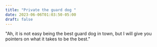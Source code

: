 ```yaml
---
title: "Private the guard dog "
date: 2023-06-06T01:03:50-05:00
draft: false
---
```


"Ah, it is not easy being the best guard dog in town, but I will give you pointers on what it takes to be the best."